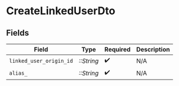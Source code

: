 # CreateLinkedUserDto


## Fields

| Field                   | Type                    | Required                | Description             |
| ----------------------- | ----------------------- | ----------------------- | ----------------------- |
| `linked_user_origin_id` | *::String*              | :heavy_check_mark:      | N/A                     |
| `alias_`                | *::String*              | :heavy_check_mark:      | N/A                     |